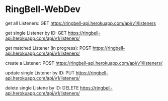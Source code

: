 # RingBell-WebDev

get all Listeners:
GET https://ringbell-api.herokuapp.com/api/v1/listeners

get single Listener by ID:
GET https://ringbell-api.herokuapp.com/api/v1/listeners/<id>
  
get matched Listener (in progress):
POST https://ringbell-api.herokuapp.com/api/v1/listeners/<id>

create a Listener:
POST https://ringbell-api.herokuapp.com/api/v1/listeners/

update single Listener by ID:
PUT https://ringbell-api.herokuapp.com/api/v1/listeners/<id>

delete single Listene by ID:
DELETE https://ringbell-api.herokuapp.com/api/v1/listeners/<id>
